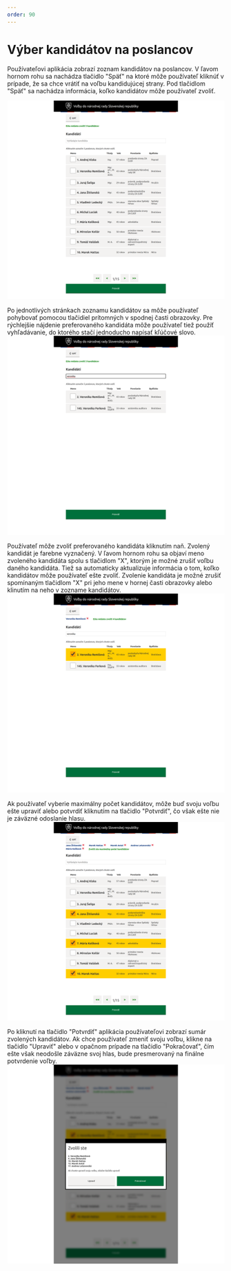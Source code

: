 ```yaml
---
order: 90
---
```


# Výber kandidátov na poslancov

Používateľovi aplikácia zobrazí zoznam kandidátov na poslancov. V ľavom hornom rohu sa nachádza tlačidlo "Späť" na ktoré môže používateľ kliknúť v prípade, že sa chce vrátiť na voľbu kandidujúcej strany. Pod tlačidlom "Späť" sa nachádza informácia, koľko kandidátov môže používateľ zvoliť.

![](/assets/images/user_guide/voting_terminal/candidates_list.png)

Po jednotlivých stránkach zoznamu kandidátov sa môže používateľ pohybovať pomocou tlačidiel prítomných v spodnej časti obrazovky. Pre rýchlejšie nájdenie preferovaného kandidáta môže používateľ tiež použíť vyhľadávanie, do ktorého stačí jednoducho napísať kľúčové slovo.
![](/assets/images/user_guide/voting_terminal/filter1.png)

Používateľ môže zvoliť preferovaného kandidáta kliknutím naň. Zvolený kandidát je farebne vyznačený. V ľavom hornom rohu sa objaví meno zvoleného kandidáta spolu s tlačidlom "X", ktorým je možné zrušiť voľbu daného kandidáta. Tiež sa automaticky aktualizuje informácia o tom, koľko kandidátov môže používateľ ešte zvoliť. Zvolenie kandidáta je možné zrušiť spomínaným tlačidlom "X" pri jeho mene v hornej časti obrazovky alebo klinutím na neho v zozname kandidátov.
![](/assets/images/user_guide/voting_terminal/filter2.png)

Ak používateľ vyberie maximálny počet kandidátov, môže buď svoju voľbu ešte upraviť alebo potvrdiť kliknutím na tlačidlo "Potvrdiť", čo však ešte nie je  záväzné odoslanie hlasu.
![](/assets/images/user_guide/voting_terminal/selected_candidates.png)

Po kliknutí na tlačidlo "Potvrdiť" aplikácia používateľovi zobrazí sumár zvolených kandidátov. Ak chce používateľ zmeniť svoju voľbu, klikne na tlačidlo "Upraviť" alebo v opačnom prípade na tlačidlo "Pokračovať", čím ešte však neodošle záväzne svoj hlas, bude presmerovaný na finálne potvrdenie voľby.
![](/assets/images/user_guide/voting_terminal/selected_candidates_popup.png)
